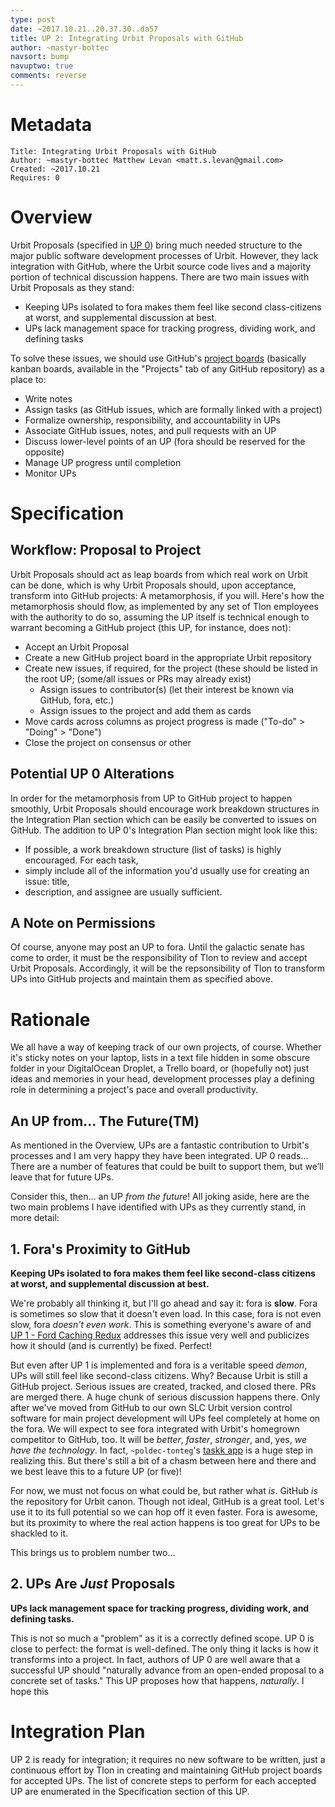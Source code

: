 ```yaml
---
type: post
date: ~2017.10.21..20.37.30..da57
title: UP 2: Integrating Urbit Proposals with GitHub
author: ~mastyr-bottec
navsort: bump
navuptwo: true
comments: reverse
---
```


# Metadata

```
Title: Integrating Urbit Proposals with GitHub  
Author: ~mastyr-bottec Matthew Levan <matt.s.levan@gmail.com>
Created: ~2017.10.21  
Requires: 0
```

# Overview

Urbit Proposals (specified in [UP 0](https://urbit.org/fora/posts/~2017.10.19..03.45.26..dbec~/)) 
bring much needed structure to the major public software development processes of Urbit. However, 
they lack integration with GitHub, where the Urbit source code lives and a majority portion of 
technical discussion happens. There are two main issues with Urbit Proposals as they stand: 

+ Keeping UPs isolated to fora makes them feel like second class-citizens at worst, and supplemental discussion at best.
+ UPs lack management space for tracking progress, dividing work, and defining tasks

To solve these issues, we should use GitHub's 
[project boards](https://help.github.com/articles/about-project-boards/) 
(basically kanban boards, available in the "Projects" tab of any GitHub repository) as a 
place to:

- Write notes
- Assign tasks (as GitHub issues, which are formally linked with a project)
- Formalize ownership, responsibility, and accountability in UPs
- Associate GitHub issues, notes, and pull requests with an UP
- Discuss lower-level points of an UP (fora should be reserved for the opposite)
- Manage UP progress until completion
- Monitor UPs

# Specification

## Workflow: Proposal to Project

Urbit Proposals should act as leap boards from which real work on Urbit can be done, which is 
why Urbit Proposals should, upon acceptance, transform into GitHub projects: A metamorphosis, if 
you will. Here's how the metamorphosis should flow, as implemented by any set of Tlon employees 
with the authority to do so, assuming the UP itself is technical enough to warrant becoming a 
GitHub project (this UP, for instance, does not):

+ Accept an Urbit Proposal
+ Create a new GitHub project board in the appropriate Urbit repository
+ Create new issues, if required, for the project (these should be listed in the root UP; (some/all issues or PRs may already exist) 
  + Assign issues to contributor(s) (let their interest be known via GitHub, fora, etc.)
  + Assign issues to the project and add them as cards
+ Move cards across columns as project progress is made ("To-do" > "Doing" > "Done")
+ Close the project on consensus or other

## Potential UP 0 Alterations

In order for the metamorphosis from UP to GitHub project to happen smoothly, Urbit Proposals 
should encourage work breakdown structures in the Integration Plan section which can be easily be 
converted to issues on GitHub. The addition to UP 0's Integration Plan section might 
look like this:

- If possible, a work breakdown structure (list of tasks) is highly encouraged. For each task, 
- simply include all of the information you'd usually use for creating an issue: title, 
- description, and assignee are usually sufficient.

## A Note on Permissions

Of course, anyone may post an UP to fora. Until the galactic senate has come to order, it must 
be the responsibility of Tlon to review and accept Urbit Proposals. Accordingly, it will be the 
repsonsibility of Tlon to transform UPs into GitHub projects and maintain them as specified 
above.

# Rationale

We all have a way of keeping track of our own projects, of course. Whether it's sticky notes on 
your laptop, lists in a text file hidden in some obscure folder in your DigitalOcean Droplet, a 
Trello board, or (hopefully not) just ideas and memories in your head, development processes play 
a defining role in determining a project's pace and overall productivity. 

## An UP from... The Future(TM)

As mentioned in the Overview, UPs are a fantastic contribution to Urbit's processes and I am 
very happy they have been integrated. UP 0 reads...
There are a number of features that could be built to support them, but we’ll leave that for future UPs.

Consider this, then... an UP *from the future*! All joking aside, here are the two main problems 
I have identified with UPs as they currently stand, in more detail:

## 1. Fora's Proximity to GitHub

**Keeping UPs isolated to fora makes them feel like second-class citizens at worst, and supplemental discussion at best.**

We're probably all thinking it, but I'll go ahead and say it: fora is **slow**. Fora is sometimes so slow that it doesn't even load. In this case, fora is not even slow, fora *doesn't even work*. 
This is something everyone's aware of and [UP 1 - Ford Caching Redux](https://urbit.org/fora/posts/~2017.10.19..04.47.50..c107~/) addresses this issue very well 
and publicizes how it should (and is currently) be fixed. Perfect! 
   
But even after UP 1 is implemented and fora is a veritable speed *demon*, UPs will still feel 
like second-class citizens. Why? Because Urbit is still a GitHub project. Serious issues are 
created, tracked, and closed there. PRs are merged there. A huge chunk of serious discussion happens there. Only after we've moved 
from GitHub to our own SLC Urbit version control software for main project development will UPs 
feel completely at home on the fora. We will expect to see fora integrated with Urbit's homegrown 
competitor to GitHub, too. It will be *better*, *faster*, *stronger*, and, yes, 
*we have the technology*. In fact, `~poldec-tonteg`'s 
[taskk app](https://github.com/vvisigoth/taskk) is a huge step in realizing 
this. But there's still a bit of a chasm between here and there and we best 
leave this to a future UP (or five)!  

For now, we must 
not focus on what could be, but rather what *is*. GitHub *is* the repository for Urbit canon. 
Though not ideal, GitHub is a great tool. Let's use it to its full potential so we can hop off 
it even faster. Fora is awesome, but its proximity to where the real action happens is too great 
for UPs to be shackled to it.
   
This brings us to problem number two...

## 2. UPs Are *Just* Proposals

**UPs lack management space for tracking progress, dividing work, and defining tasks.**

This is not so much a "problem" as it is a correctly defined scope. UP 0 is close to perfect: 
the format is well-defined. The only thing it lacks is how it transforms into a project. In 
fact, authors of UP 0 are well aware that a successful UP should "naturally advance from an 
open-ended proposal to a concrete set of tasks." This UP proposes how that happens, *naturally*.
I hope this 

# Integration Plan

UP 2 is ready for integration; it requires no new software to be written, just a continuous 
effort by Tlon in creating and maintaining GitHub project boards for accepted UPs. The list of 
concrete steps to perform for each accepted UP are enumerated in the Specification section of this 
UP. 
